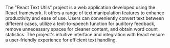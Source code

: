 The "React Text Utils" project is a web application developed using the React framework. It offers a range of text manipulation features to enhance productivity and ease of use. Users can conveniently convert text between different cases, utilize a text-to-speech function for auditory feedback, remove unnecessary spaces for cleaner content, and obtain word count statistics. The project's intuitive interface and integration with React ensure a user-friendly experience for efficient text handling.
